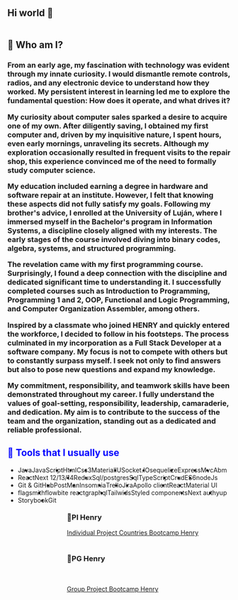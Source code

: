 ## Hi world 👋

<img style="margin:auto"  src="https://www.bdigital.co.nz/wp-content/uploads/2019/07/Graphic-workstation.gif" alt=""/>

<h2>	
&#129300; Who am I?  </h2>

<h3> From an early age, my fascination with technology was evident through my innate curiosity. I would dismantle remote controls, radios, and any electronic device to understand how they worked. My persistent interest in learning led me to explore the fundamental question: How does it operate, and what drives it?

My curiosity about computer sales sparked a desire to acquire one of my own. After diligently saving, I obtained my first computer and, driven by my inquisitive nature, I spent hours, even early mornings, unraveling its secrets. Although my exploration occasionally resulted in frequent visits to the repair shop, this experience convinced me of the need to formally study computer science.

My education included earning a degree in hardware and software repair at an institute. However, I felt that knowing these aspects did not fully satisfy my goals. Following my brother's advice, I enrolled at the University of Luján, where I immersed myself in the Bachelor's program in Information Systems, a discipline closely aligned with my interests. The early stages of the course involved diving into binary codes, algebra, systems, and structured programming.

The revelation came with my first programming course. Surprisingly, I found a deep connection with the discipline and dedicated significant time to understanding it. I successfully completed courses such as Introduction to Programming, Programming 1 and 2, OOP, Functional and Logic Programming, and Computer Organization Assembler, among others.

Inspired by a classmate who joined HENRY and quickly entered the workforce, I decided to follow in his footsteps. The process culminated in my incorporation as a Full Stack Developer at a software company. My focus is not to compete with others but to constantly surpass myself. I seek not only to find answers but also to pose new questions and expand my knowledge.

My commitment, responsibility, and teamwork skills have been demonstrated throughout my career. I fully understand the values of goal-setting, responsibility, leadership, camaraderie, and dedication. My aim is to contribute to the success of the team and the organization, standing out as a dedicated and reliable professional.</h3>

<h2 style="color:blue">&#128588; Tools that I usually use</h2>
<ul style="display: flex; flex-wrap: wrap; gap: 0.5">
    <li>Java</li>
    <li>JavaScript</li>
    <li>Html</li>
    <li>Css3</li>
    <li>MaterialIU</li>
    <li>Socket.IO</li>
    <li>sequelize</li>
    <li>Express</li>
    <li>Mvc</li>
    <li>Abm</li>
    <li>React</li>
    <li>Next 12/13/14</li>
    <li>Redux</li>
    <li>Sql/postgresSql</li>
    <li>TypeScript</li>
    <li>Crud</li>
    <li>ES6</li>
    <li>nodeJs</li>
    <li>Git & GitHub</li>
    <li>PostMan</li>
    <li>Insomnia</li>
    <li>Trello</li>
    <li>Jira</li>
    <li>Apollo client</li>
    <li>React</li>
    <li>Material UI</li>
    <li>flagsmith</li>
    <li>flowbite react</li>
    <li>graphql</li>
    <li>Tailwids</li>
    <li>Styled components</li>
    <li>Next auth</li>
    <li>yup</li>
    <li>Storybook</li>
    <li>Git</li>
<ul>
<h3>	
&#128640;PI Henry</h3>
<a href="https://youtu.be/9vDOx6g_KQI">Individual Project Countries Bootcamp Henry</a><br></br>
<h3>&#128640;PG Henry</h3><br></br>
<a href="https://pf-web-service.vercel.app/">Group Project Bootcamp Henry</a>
